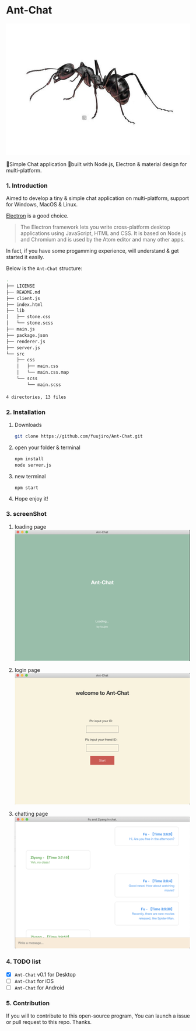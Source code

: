 # Ant-Chat

![Ant](https://raw.githubusercontent.com/fuujiro/pictures/master/Ant-Chat/ant.jpg)

🐜Simple Chat application 💬built with Node.js, Electron &amp; material design for multi-platform.

### 1. Introduction

Aimed to develop a tiny & simple chat application on multi-platform, support for Windows, MacOS & Linux.

[Electron](https://github.com/electron/electron) is a good choice.

> The Electron framework lets you write cross-platform desktop applications using JavaScript, HTML and CSS. It is based on Node.js and Chromium and is used by the Atom editor and many other apps.

In fact, if you have some progamming experience, will understand & get started it easily.

Below is the `Ant-Chat` structure:

```bash
.
├── LICENSE
├── README.md
├── client.js
├── index.html
├── lib
│   ├── stone.css
│   └── stone.scss
├── main.js
├── package.json
├── renderer.js
├── server.js
└── src
    ├── css
    │   ├── main.css
    │   └── main.css.map
    └── scss
        └── main.scss

4 directories, 13 files
```

### 2. Installation

1. Downloads
   
   ```bash
   git clone https://github.com/fuujiro/Ant-Chat.git
   ```

2. open your folder & terminal

    ```bash
    npm install
    node server.js
    ```

3. new terminal

    ```bash
    npm start
    ```

4. Hope enjoy it!

### 3. screenShot

1. loading page
![1](https://raw.githubusercontent.com/fuujiro/pictures/master/Ant-Chat/1.png)

2. login page
![2](https://raw.githubusercontent.com/fuujiro/pictures/master/Ant-Chat/2.png)

3. chatting page
![3](https://raw.githubusercontent.com/fuujiro/pictures/master/Ant-Chat/3.png)

### 4. TODO list

- [x] `Ant-Chat` v0.1 for Desktop
- [ ] `Ant-Chat` for iOS
- [ ] `Ant-Chat` for Android

### 5. Contribution

If you will to contribute to this open-source program, You can launch a issue or pull request to this repo. Thanks.

 
